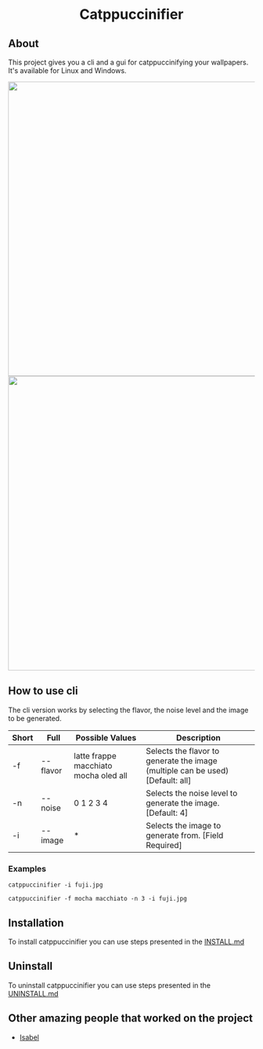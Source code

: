 <h1 align="center">Catppuccinifier</h1>

## About
This project gives you a cli and a gui for catppuccinifying your wallpapers. It's available for Linux and Windows.

<div align="center">
<img src="https://github.com/lighttigerXIV/catppuccinifier/assets/35658492/8b8a96c3-9837-4d19-9375-848831b27536" width="600">
<img src="https://user-images.githubusercontent.com/35658492/235938647-79fa5eef-a5e4-4f32-ad1b-ab265d7011cb.png" width="600">
</div>



## How to use cli
The cli version works by selecting the flavor, the noise level and the image to be generated.

|Short|Full|Possible Values|Description|
------|----|---------------|-----------|
|-f|--flavor|latte frappe macchiato mocha oled all| Selects the flavor to generate the image (multiple can be used) [Default: all]|
|-n|--noise|0 1 2 3 4| Selects the noise level to generate the image. [Default: 4]|
|-i|--image| * | Selects the image to generate from. [Field Required] |

### Examples
    catppuccinifier -i fuji.jpg

    catppuccinifier -f mocha macchiato -n 3 -i fuji.jpg

## Installation
To install catppuccinifier you can use steps presented in the [INSTALL.md](https://github.com/lighttigerXIV/catppuccinifier/blob/master/INSTALL.md)

## Uninstall
To uninstall catppuccinifier you can use steps presented in the [UNINSTALL.md](https://github.com/lighttigerXIV/catppuccinifier/blob/master/UNINSTALL.md)

## Other amazing people that worked on the project
- [Isabel](https://github.com/isabelroses)
